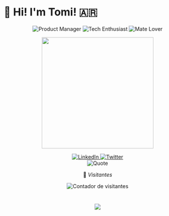 # 👋 Hi! I'm Tomi! 🇦🇷

<div align="center">
  <img src="https://img.shields.io/badge/PM-Product%20Manager-blue" alt="Product Manager">
  <img src="https://img.shields.io/badge/Tech-Enthusiast-green" alt="Tech Enthusiast">
  <img src="https://img.shields.io/badge/🧉-Mate%20Lover-brightgreen" alt="Mate Lover">
</div>

<p align="center">
  <img src="https://media.giphy.com/media/f3iwJFOVOwuy7K6X32/giphy.gif" width="300">
</p>

<div align="center">
  <a href="https://www.linkedin.com/in/tomaspm/" target="_blank">
    <img src="https://img.shields.io/badge/LinkedIn-%230077B5.svg?&style=for-the-badge&logo=linkedin&logoColor=white" alt="LinkedIn">
  </a>
  <a href="https://twitter.com/tomimorenox" target="_blank">
    <img src="https://img.shields.io/badge/Twitter-%231DA1F2.svg?&style=for-the-badge&logo=twitter&logoColor=white" alt="Twitter">
  </a>
</div>

<div align="center">
  <img src="https://quotes-github-readme.vercel.app/api?type=horizontal&theme=dark" alt="Quote"/>

  <p>👀 <i>Visitantes</i></p>
  <img src="https://profile-counter.glitch.me/tomimor/count.svg" alt="Contador de visitantes"/>
</div>

<h1 align="center">
  <a href="https://git.io/typing-svg">
    <img src="https://readme-typing-svg.herokuapp.com/?lines=Wanna+know+more+about+me?...Let's+talk!&center=true&size=30">
  </a>
</h1>
